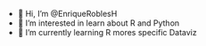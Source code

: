 - 👋 Hi, I’m @EnriqueRoblesH
- 👀 I’m interested in learn about R and Python
- 🌱 I’m currently learning R mores specific Dataviz

<!---
EnriqueRoblesH/EnriqueRoblesH is a ✨ special ✨ repository because its `README.md` (this file) appears on your GitHub profile.
You can click the Preview link to take a look at your changes.
--->
